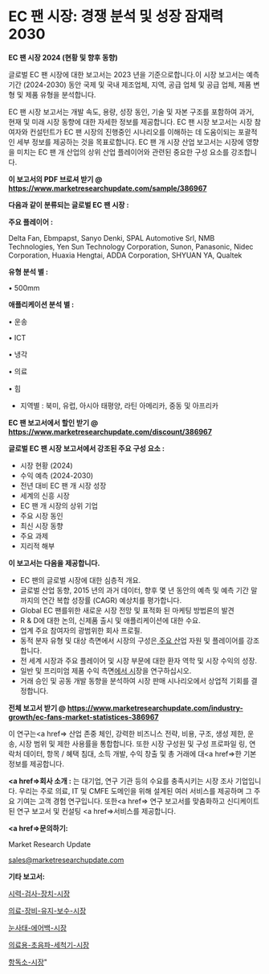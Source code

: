 # EC 팬 시장: 경쟁 분석 및 성장 잠재력 2030

<strong>EC 팬 시장 2024 (현황 및 향후 동향)</strong>

글로벌 EC 팬 시장에 대한 보고서는 2023 년을 기준으로합니다.이 시장 보고서는 예측 기간 (2024-2030) 동안 국제 및 국내 제조업체, 지역, 공급 업체 및 공급 업체, 제품 변형 및 제품 유형을 분석합니다.

EC 팬 시장 보고서는 개발 속도, 용량, 성장 동인, 기술 및 자본 구조를 포함하여 과거, 현재 및 미래 시장 동향에 대한 자세한 정보를 제공합니다. EC 팬 시장 보고서는 시장 참여자와 컨설턴트가 EC 팬 시장의 진행중인 시나리오를 이해하는 데 도움이되는 포괄적 인 세부 정보를 제공하는 것을 목표로합니다. EC 팬 개 시장 산업 보고서는 시장에 영향을 미치는 EC 팬 개 산업의 상위 산업 플레이어와 관련된 중요한 구성 요소를 강조합니다.



<strong>이 보고서의 PDF 브로셔 받기 @ <a href=https://www.marketresearchupdate.com/sample/386967>https://www.marketresearchupdate.com/sample/386967</a></strong>



<strong>다음과 같이 분류되는 글로벌 EC 팬 시장 :</strong>



<strong>주요 플레이어 :</strong>

Delta Fan, Ebmpapst, Sanyo Denki, SPAL Automotive Srl, NMB Technologies, Yen Sun Technology Corporation, Sunon, Panasonic, Nidec Corporation, Huaxia Hengtai, ADDA Corporation, SHYUAN YA, Qualtek



<strong>유형 분석 별 :</strong>

• 500mm



<strong>애플리케이션 분석 별 :</strong>

• 운송

• ICT

• 냉각

• 의료

• 힘

<ul>
  <li>지역별 : 북미, 유럽, 아시아 태평양, 라틴 아메리카, 중동 및 아프리카</li>
</ul>


<strong>EC 팬 보고서에서 할인 받기 @ <a href=https://www.marketresearchupdate.com/discount/386967>https://www.marketresearchupdate.com/discount/386967</a></strong>



<strong>글로벌 EC 팬 시장 보고서에서 강조된 주요 구성 요소 :</strong>
<ul>
  <li>시장 현황 (2024)</li>
  <li>수익 예측 (2024-2030)</li>
  <li>전년 대비 EC 팬 개 시장 성장</li>
  <li>세계의 신흥 시장</li>
  <li>EC 팬 개 시장의 상위 기업</li>
  <li>주요 시장 동인</li>
  <li>최신 시장 동향</li>
  <li>주요 과제</li>
  <li>지리적 해부</li>
</ul>


<strong>이 보고서는 다음을 제공합니다.</strong>
<ul>
  <li>EC 팬의 글로벌 시장에 대한 심층적 개요.</li>
  <li>글로벌 산업 동향, 2015 년의 과거 데이터, 향후 몇 년 동안의 예측 및 예측 기간 말까지의 연간 복합 성장률 (CAGR) 예상치를 평가합니다.</li>
  <li>Global EC 팬를위한 새로운 시장 전망 및 표적화 된 마케팅 방법론의 발견</li>
  <li>R &amp; D에 대한 논의, 신제품 출시 및 애플리케이션에 대한 수요.</li>
  <li>업계 주요 참여자의 광범위한 회사 프로필.</li>
  <li>동적 분자 유형 및 대상 측면에서 시장의 구성은<a href=> 주요 산</a>업 자원 및 플레이어를 강조합니다.</li>
  <li>전 세계 시장과 주요 플레이어 및 시장 부문에 대한 환자 역학 및 시장 수익의 성장.</li>
  <li>일반 및 프리미엄 제품 수익 측면<a href=>에서 시</a>장을 연구하십시오.</li>
  <li>거래 승인 및 공동 개발 동향을 분석하여 시장 판매 시나리오에서 상업적 기회를 결정합니다.</li>
</ul>



<strong>전체 보고서 받기 @ <a href=https://www.marketresearchupdate.com/industry-growth/ec-fans-market-statistices-386967>https://www.marketresearchupdate.com/industry-growth/ec-fans-market-statistices-386967</a></strong>

이 연구는<a href=> 산업 존중</a> 체인, 강력한 비즈니스 전략, 비용, 구조, 생성 제한, 운송, 시장 범위 및 제한 사용률을 통합합니다. 또한 시장 구성원 및 구성 프로파일 링, 연락처 데이터, 항목 / 혜택 침대, 소득 개발, 수익 창출 및 총 거래에 대<a href=>한 기본 </a>정보를 제공합니다.



<strong><a href=>회사 소</a>개 :</strong>
는 대기업, 연구 기관 등의 수요를 충족시키는 시장 조사 기업입니다. 우리는 주로 의료, IT 및 CMFE 도메인을 위해 설계된 여러 서비스를 제공하며 그 주요 기여는 고객 경험 연구입니다. 또한<a href=> 연구 보</a>고서를 맞춤화하고 신디케이트 된 연구 보고서 및 컨설팅 <a href=>서비스</a>를 제공합니다.



<strong><a href=>문의하기:</a></strong>

Market Research Update

sales@marketresearchupdate.com



<strong>기타 보고서:</strong>

<a href=https://www.linkedin.com/pulse/시력-검사-장치-시장-경쟁-분석-및-성장-잠재력-2029-analytics-alchemy-360-analysis/>시력-검사-장치-시장</a>

<a href=https://www.linkedin.com/pulse/의료-장비-유지-보수-시장-진입-전략-및-위험-평가2029년-trend-tracking-tips-360-analysis-ltisf/>의료-장비-유지-보수-시장</a>

<a href=https://www.linkedin.com/pulse/눈사태-에어백-시장-현재-및-미래-성장-2029-trendsetters-talk-360-analysis-hhfpf/>눈사태-에어백-시장</a>

<a href=https://www.linkedin.com/pulse/의료용-초음파-세척기-시장-동향-및-성장-전망-data-dive-diaries-24-analysis-uv8df/>의료용-초음파-세척기-시장</a>

<a href=https://www.linkedin.com/pulse/항독소-시장-규모-및-성장-2023-data-dive-diaries-24-analysis-nzylf/>항독소-시장</a>"
